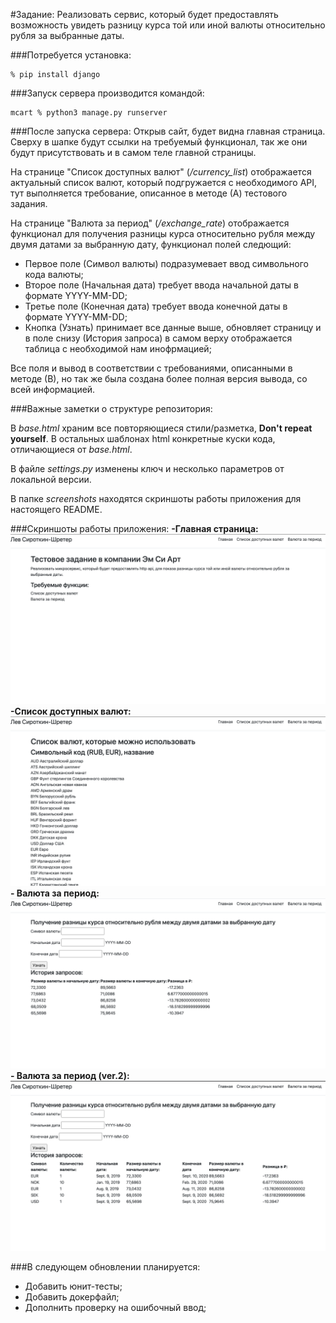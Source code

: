 #Задание:
Реализовать сервис, который будет предоставлять возможность увидеть разницу курса той или иной валюты относительно рубля за выбранные даты.

###Потребуется установка:
```
% pip install django
```

###Запуск сервера производится командой:
```
mcart % python3 manage.py runserver
```

###После запуска сервера:
Открыв сайт, будет видна главная страница. 
Сверху в шапке будут ссылки на требуемый функционал, так же они будут присутствовать и в самом теле главной страницы.

На странице "Список доступных валют" (_/currency_list_) 
отображается актуальный список валют, который подгружается с необходимого API, 
тут выполняется требование, описанное в методе (А) тестового задания.

На странице "Валюта за период" (_/exchange_rate_) отображается функционал для получения разницы курса 
относительно рубля между двумя датами за выбранную дату, функционал полей следющий:
- Первое поле (Символ валюты) подразумевает ввод символьного кода валюты;
- Второе поле (Начальная дата) требует ввода начальной даты в формате YYYY-MM-DD;
- Третье поле (Конечная дата) требует ввода конечной даты в формате YYYY-MM-DD;
- Кнопка (Узнать) принимает все данные выше, обновляет страницу и в поле снизу (История запроса) в самом верху отображается таблица с необходимой нам инофрмацией;

Все поля и вывод в соответствии с требованиями, описанными в методе (В), но так же была создана более полная версия вывода, со всей информацией.



###Важные заметки о структуре репозитория:

В _base.html_ храним все повторяющиеся стили/разметка, 
**Don't repeat yourself**. 
В остальных шаблонах html конкретные куски кода, отличающиеся от _base.html_.

В файле _settings.py_ изменены ключ и несколько параметров от локальной версии.

В папке _screenshots_ находятся скриншоты работы приложения для настоящего README.


###Скриншоты работы приложения:
**-Главная страница:**
![alt text](screenshots/index.png "Главная страница")
**-Список доступных валют:**
![alt text](screenshots/currency_list.png "Список доступных валют")
**- Валюта за период:**
![alt text](screenshots/exchange_rate_v1.png "Валюта за период")
**- Валюта за период (ver.2):**
![alt text](screenshots/exchange_rate_v2.png "Валюта за период")

###В следующем обновлении планируется:
- Добавить юнит-тесты;
- Добавить докерфайл;
- Дополнить проверку на ошибочный ввод;
